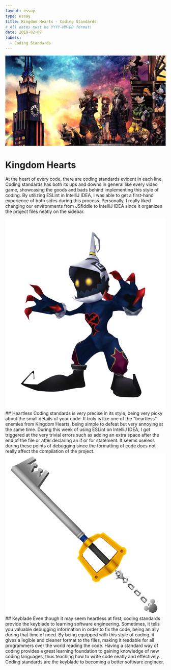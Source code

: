 ```yaml
---
layout: essay
type: essay
title: Kingdom Hearts - Coding Standards
# All dates must be YYYY-MM-DD format!
date: 2019-02-07
labels:
  - Coding Standards
---
```

<img class="ui large centered rounded image" src="../images/kingdom-hearts.jpg">

# Kingdom Hearts
At the heart of every code, there are coding standards evident in each line. Coding standards has both its ups and downs in general like every video game, showcasing the goods and bads behind implementing this style of coding. By utilizing ESLint in IntelliJ IDEA, I was able to get a first-hand experience of both sides during this process. Personally, I really liked changing our environments from JSfiddle to IntelliJ IDEA since it organizes the project files neatly on the sidebar. 

<img class="ui small right floated rounded image" src="../images/heartless.png">
## Heartless
Coding standards is very precise in its style, being very picky about the small details of your code. It truly is like one of the "heartless" enemies from Kingdom Hearts, being simple to defeat but very annoying at the same time. During this week of using ESLint on IntelliJ IDEA, I got triggered at the very trivial errors such as adding an extra space after the end of the file or after declaring an if or for statement. It seems useless during these points of debugging since the formatting of code does not really affect the compilation of the project. 

<img class="ui small right floated rounded image" src="../images/keyblade.png">
## Keyblade
Even though it may seem heartless at first, coding standards provide the keyblade to learning software engineering. Sometimes, it tells you valuable debugging information in order to fix the code, being an ally during that time of need. By being equipped with this style of coding, it gives a legible and cleaner format to the files, making it readable for all programmers over the world reading the code. Having a standard way of coding provides a great learning foundation to gaining knowledge of new coding languages, thus teaching how to write code neatly and effectively. Coding standards are the keyblade to becoming a better software engineer.
